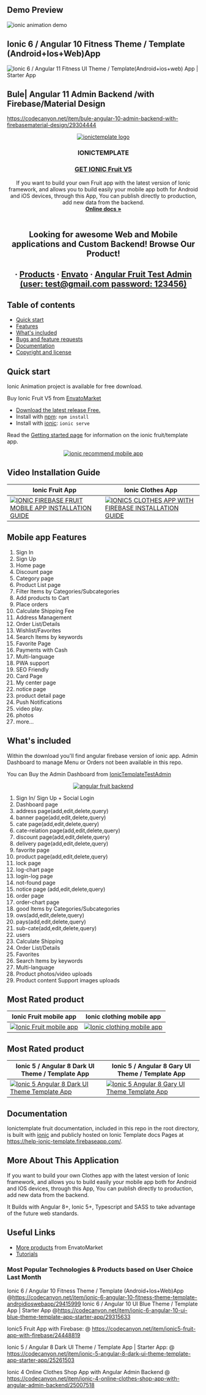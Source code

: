 ## Demo Preview
  <img src="https://github.com/ionictemplate-app/ionic-animation/blob/master/src/assets/images/demo/animation.gif" alt="ionic animation demo">
  
##  Ionic 6 / Angular 10 Fitness Theme / Template (Android+Ios+Web)App
<img alt="Ionic 6 / Angular 11 Fitness UI Theme / Template(Android+ios+web) App | Starter App"
     src="https://i.ibb.co/CwjfssJ/01introduce.jpg"/>

##  Bule| Angular 11 Admin Backend /with Firebase/Material Design
https://codecanyon.net/item/bule-angular-10-admin-backend-with-firebasematerial-design/29304444

<p align="center">
  <a href="https://codecanyon.net/user/captain96778/portfolio">
    <img src="https://github.com/ionictemplate-app/ionic-animation/blob/master/src/assets/images/logo.png" alt="ionictemplate logo">
  </a>
</p>
<h3 align="center">IONICTEMPLATE</h3>

 <a href="https://codecanyon.net/item/ionic5-fruit-app-with-firebase/24448819"> <h3 align="center">GET IONIC Fruit V5 </h3> </a>

<p align="center">
 If you want to build your own Fruit app with the latest version of Ionic framework, and allows you to build easily your mobile app both for Android and iOS devices, through this App, You can publish directly to production, add new data from the backend.
  <br>
  <a href="https://help-ionic-template.firebaseapp.com/"><strong>Online  docs »</strong></a>
  <br>
  <br>
  </p>
  <h2 align="center"> Looking for awesome Web and Mobile applications and Custom  Backend! Browse Our Product!</h2> 
  <h2 align="center">
  ·
  <a href="https://codecanyon.net/user/captain96778/portfolio">Products</a>
  ·
  <a href="https://codecanyon.net/user/captain96778/portfolio">Envato</a>
    ·
    <a href="https://fruit-angular-admin-app.firebaseapp.com">Angular Fruit Test Admin (user: test@gmail.com password: 123456)</a>
  </h2>

## Table of contents

- [Quick start](#quick-start)
- [Features](#mobile-app-features)
- [What's included](#whats-included)
- [Bugs and feature requests](#bugs-and-feature-requests)
- [Documentation](#documentation)
- [Copyright and license](#copyright-and-license)

## Quick start

Ionic Animation project is available for free download. 

Buy Ionic Fruit V5 from [EnvatoMarket](https://codecanyon.net/item/ionic5-fruit-app-with-firebase/24448819)

- [Download the latest release Free.](https://ionic-app-angular-assets.firebaseapp.com/assets/fruit/fruit.apk)
- Install with [npm](https://www.npmjs.com/): `npm install`
- Install with [ionic](https://ionicframework.com/): `ionic serve`

Read the [Getting started page](https://help-ionic-template.firebaseapp.com/) for information on the ionic fruit/template app.

<p align="center">
  <a href="https://codecanyon.net/user/captain96778/portfolio">
    <img src="https://github.com/ionictemplate-app/ionic-animation/blob/master/src/assets/images/demo/recommand.jpg" alt="ionic recommend mobile app">
  </a>
</p>

## Video Installation Guide 
| Ionic Fruit App  | Ionic Clothes App |
| ------------- | ------------- |
| [![IONIC FIREBASE FRUIT MOBILE APP INSTALLATION GUIDE](https://github.com/ionictemplate-app/ionic-animation/blob/master/src/assets/images/demo/ionic-fruit.jpg)](https://youtu.be/gKqxDIlzCXg) | [![IONIC5 CLOTHES APP WITH FIREBASE INSTALLATION GUIDE](https://github.com/ionictemplate-app/ionic-animation/blob/master/src/assets/images/demo/ionic-clothes.jpg)](https://youtu.be/rmbSRFzWg0s)|

## Mobile app Features

1. Sign In
2. Sign Up
3. Home page
4. Discount page
5. Category page
6. Product List page
7. Filter Items by Categories/Subcategories
8. Add products to Cart
9. Place orders
10. Calculate Shipping Fee
11. Address Management
12. Order List/Details
13. Wishlist/Favorites
14. Search Items by keywords
15. Favorite Page
16. Payments with Cash
17. Multi-language
18. PWA support
19. SEO Friendly
20. Card Page
21. My center page
22. notice page
23. product detail page
24. Push Notifications
25. video play.
26. photos 
27. more...

## What's included

Within the download you'll find angular firebase version of ionic app. Admin Dashboard to manage Menu or Orders not been available in this repo. 

You can Buy the Admin Dashboard from [IonicTemplateTestAdmin](https://fruit-angular-admin-app.firebaseapp.com/)

<p align="center">
  <a href="https://codecanyon.net/item/ionic5-fruit-app-with-firebase/24448819">
    <img src="https://github.com/ionictemplate-app/ionic-animation/blob/master/src/assets/images/demo/admin.jpg" alt="angular fruit  backend">
  </a>
</p>

1. Sign In/ Sign Up + Social Login
2. Dashboard page
3. address page(add,edit,delete,query)
4. banner page(add,edit,delete,query)
5. cate page(add,edit,delete,query)
6. cate-relation page(add,edit,delete,query)
7. discount page(add,edit,delete,query)
8. delivery page(add,edit,delete,query)
9. favorite page
10. product page(add,edit,delete,query)
11. lock page
12. log-chart page
13. login-log page
14. not-found page
15. notice page (add,edit,delete,query)
16. order page
17. order-chart page
18. good Items by Categories/Subcategories
19. ows(add,edit,delete,query)
20. pays(add,edit,delete,query)
21. sub-cate(add,edit,delete,query)
22. users
23. Calculate Shipping
24. Order List/Details
25. Favorites
26. Search Items by keywords
27. Multi-language
28. Product photos/video uploads
29. Product content Support images uploads

## Most Rated product 

| Ionic Fruit mobile app  | Ionic clothing mobile app |
| ------------- | ------------- |
| <a href="https://codecanyon.net/item/ionic5-fruit-app-with-firebase/24448819" rel="Ionic Fruit mobile app">![Ionic Fruit mobile app](https://github.com/ionictemplate-app/ionic-animation/blob/master/src/assets/images/demo/ionic-fruit.jpg) </a> |  <a href="https://codecanyon.net/item/ionic-4-online-clothes-shop-app-with-angular-admin-backend/25007518" rel="Ionic clothing mobile app"> ![Ionic clothing mobile app](https://github.com/ionictemplate-app/ionic-animation/blob/master/src/assets/images/demo/ionic-clothes.jpg) </a>| 

## Most Rated  product 

| Ionic 5 / Angular 8 Dark UI Theme / Template App  | Ionic 5 / Angular 8 Gary UI Theme / Template App |
| ------------- | ------------- |
| <a href="https://codecanyon.net/item/ionic-5-angular-8-dark-ui-theme-template-app-starter-app/25261503" rel="Ionic 5 / Angular 8 Dark UI Theme / Template App">![Ionic 5 Angular 8 Dark UI Theme Template App](https://github.com/ionictemplate-app/ionic-animation/blob/master/src/assets/images/demo/ionic-dark.jpg) </a> |  <a href="https://codecanyon.net/item/ionic-5-angular-8-gray-ui-theme-template-app-starter-app/25267829" rel="Ionic 5 angular 8 gray theme  Mobile app UI"> ![Ionic 5  Angular 8 Gary UI Theme  Template App ](https://github.com/ionictemplate-app/ionic-animation/blob/master/src/assets/images/demo/ionic-gray.jpg) </a>| 

## Documentation

Ionictemplate fruit documentation, included in this repo in the root directory, is built with [ionic](https://ionicframework.com/) and publicly hosted on Ionic Template docs Pages at <https://help-ionic-template.firebaseapp.com/>.

## More About This Application

If you want to build your own Clothes app with the latest version of Ionic framework, and allows you to build easily your mobile app both for Android and IOS devices, through this App, You can publish directly to production, add new data from the backend.

It Builds with Angular 8+, Ionic 5+, Typescript and SASS to take advantage of the future web standards.


## Useful Links

- [More products](https://codecanyon.net/user/captain96778/portfolio) from EnvatoMarket
- [Tutorials](https://www.youtube.com/channel/UC2u49qcE30-q-pYNbj5oNXg)


### Most Popular Technologies & Products based on User Choice Last Month

Ionic 6 / Angular 10 Fitness Theme / Template (Android+Ios+Web)App  @https://codecanyon.net/item/ionic-6-angular-10-fitness-theme-template-androidioswebapp/29415999
Ionic 6 / Angular 10 UI Blue Theme / Template App | Starter App @https://codecanyon.net/item/ionic-6-angular-10-ui-blue-theme-template-app-starter-app/29315633

Ionic5 Fruit App with Firebase: @ https://codecanyon.net/item/ionic5-fruit-app-with-firebase/24448819

Ionic 5 / Angular 8 Dark UI Theme / Template App | Starter App:  @ https://codecanyon.net/item/ionic-5-angular-8-dark-ui-theme-template-app-starter-app/25261503

Ionic 4 Online Clothes Shop App with Angular Admin Backend @ https://codecanyon.net/item/ionic-4-online-clothes-shop-app-with-angular-admin-backend/25007518



